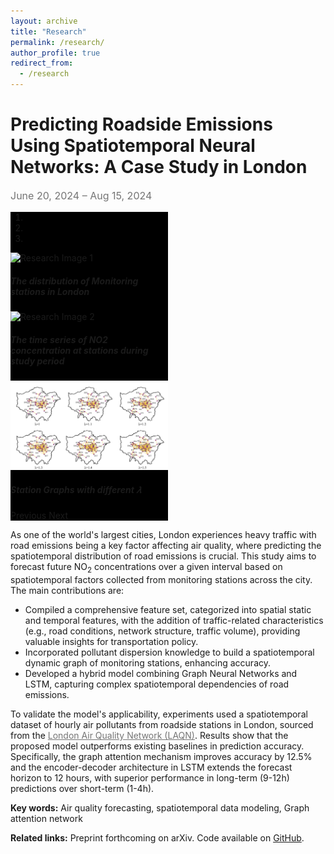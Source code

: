 ```yaml
---
layout: archive
title: "Research"
permalink: /research/
author_profile: true
redirect_from:
  - /research
---
```


<!-- {% include base_path %} -->

<!-- 研究项目标题 -->
# **Predicting Roadside Emissions Using Spatiotemporal Neural Networks: A Case Study in London**
<p style="color: #757575; font-size: 16px;">June 20, 2024 – Aug 15, 2024</p>

<div id="researchCarousel" class="carousel slide" data-ride="carousel" style="width: 50%; background-color: black;">
   <ol class="carousel-indicators">
    <li data-target="#researchCarousel" data-slide-to="0" class="active"></li>
    <li data-target="#researchCarousel" data-slide-to="1"></li>
    <li data-target="#researchCarousel" data-slide-to="2"></li>
  </ol>
  <div class="carousel-inner">
    <div class="carousel-item active">
      <img src="/images/research_1/img_1.png" class="d-block mx-auto" alt="Research Image 1">
      <div class="carousel-caption d-none d-md-block">
        <h5>The distribution of Monitoring stations in London</h5>
      </div>
    </div>
    <div class="carousel-item">
      <img src="/images/research_1/img_2.png" class="d-block mx-auto" alt="Research Image 2">
      <div class="carousel-caption d-none d-md-block">
        <h5>The time series of NO2 concentration at stations during study period</h5>
      </div>
    </div>
    <div class="carousel-item">
      <img src="/images/research_1/img_3.png" class="d-block mx-auto" alt="Research Image 3">
      <!--  style="object-fit: contain; width: 100%; height: auto;" -->
      <div class="carousel-caption d-none d-md-block">
        <h5>Station Graphs with different 𝜆</h5>
      </div>
    </div>
  </div>
  <!-- Controls -->
  <a class="carousel-control-prev" href="#researchCarousel" role="button" data-slide="prev">
    <span class="carousel-control-prev-icon" aria-hidden="true"></span>
    <span class="sr-only">Previous</span>
  </a>
  <a class="carousel-control-next" href="#researchCarousel" role="button" data-slide="next">
    <span class="carousel-control-next-icon" aria-hidden="true"></span>
    <span class="sr-only">Next</span>
  </a>
</div>

  <!-- Pause Button
  <button class="carousel-control-pause" id="carouselPauseButton" onclick="toggleCarouselPause()">Pause</button>
</div> -->



<!-- 摘要部分 -->
<div class="research-summary">
  <p>As one of the world's largest cities, London experiences heavy traffic with road emissions being a key factor affecting air quality, where predicting the spatiotemporal distribution of road emissions is crucial. This study aims to forecast future NO<sub>2</sub> concentrations over a given interval based on spatiotemporal factors collected from monitoring stations across the city. The main contributions are:</p>

  <ul>
    <li>Compiled a comprehensive feature set, categorized into spatial static and temporal features, with the addition of traffic-related characteristics (e.g., road conditions, network structure, traffic volume), providing valuable insights for transportation policy.</li>
    <li>Incorporated pollutant dispersion knowledge to build a spatiotemporal dynamic graph of monitoring stations, enhancing accuracy.</li>
    <li>Developed a hybrid model combining Graph Neural Networks and LSTM, capturing complex spatiotemporal dependencies of road emissions.</li>
  </ul>

  <p>To validate the model's applicability, experiments used a spatiotemporal dataset of hourly air pollutants from roadside stations in London, sourced from the <a href="https://www.londonair.org.uk/london/asp/publicdetails.asp" target="_blank" style="color: #757575;">London Air Quality Network (LAQN)</a>. Results show that the proposed model outperforms existing baselines in prediction accuracy. Specifically, the graph attention mechanism improves accuracy by 12.5% and the encoder-decoder architecture in LSTM extends the forecast horizon to 12 hours, with superior performance in long-term (9-12h) predictions over short-term (1-4h).</p>

  <!-- 关键词部分 -->
  <p><strong>Key words:</strong> Air quality forecasting, spatiotemporal data modeling, Graph attention network</p>

  <!-- 相关链接部分 -->
  <!-- 引入 Font Awesome -->
  <link rel="stylesheet" href="https://cdnjs.cloudflare.com/ajax/libs/font-awesome/5.15.4/css/all.min.css">

  <p><strong>Related links:</strong> Preprint forthcoming on arXiv. Code available on <a href="https://github.com/your-repo-link" target="_blank"><i class="fab fa-github"></i> GitHub</a>.</p>

</div>


<!-- Education
======
* Ph.D in Version Control Theory, GitHub University, 2018 (expected)
* M.S. in Jekyll, GitHub University, 2014
* B.S. in GitHub, GitHub University, 2012

Work experience
======
* Spring 2024: Academic Pages Collaborator
  * Github University
  * Duties includes: Updates and improvements to template
  * Supervisor: The Users

* Fall 2015: Research Assistant
  * Github University
  * Duties included: Merging pull requests
  * Supervisor: Professor Hub

* Summer 2015: Research Assistant
  * Github University
  * Duties included: Tagging issues
  * Supervisor: Professor Git
  
Skills
======
* Skill 1
* Skill 2
  * Sub-skill 2.1
  * Sub-skill 2.2
  * Sub-skill 2.3
* Skill 3 -->

<!-- Publications
======
  <ul>{% for post in site.publications reversed %}
    {% include archive-single-cv.html %}
  {% endfor %}</ul>
  
Talks
======
  <ul>{% for post in site.talks reversed %}
    {% include archive-single-talk-cv.html  %}
  {% endfor %}</ul>
  
Teaching
======
  <ul>{% for post in site.teaching reversed %}
    {% include archive-single-cv.html %}
  {% endfor %}</ul>
  
Service and leadership
======
* Currently signed in to 43 different slack teams -->
